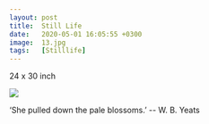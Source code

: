 ```yaml
---
layout: post
title:  Still Life
date:   2020-05-01 16:05:55 +0300
image:  13.jpg
tags:   [Stilllife]
---
```

24 x 30 inch                                                                       

![]({{site.baseurl}}/img/13.jpg)

‘She pulled down the pale blossoms.’      -- W. B. Yeats